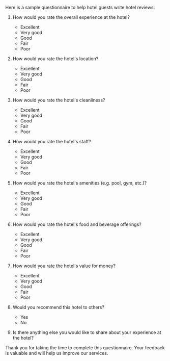 Here is a sample questionnaire to help hotel guests write hotel reviews:

1. How would you rate the overall experience at the hotel?
   - Excellent
   - Very good
   - Good
   - Fair
   - Poor

2. How would you rate the hotel's location?
   - Excellent
   - Very good
   - Good
   - Fair
   - Poor

3. How would you rate the hotel's cleanliness?
   - Excellent
   - Very good
   - Good
   - Fair
   - Poor

4. How would you rate the hotel's staff?
   - Excellent
   - Very good
   - Good
   - Fair
   - Poor

5. How would you rate the hotel's amenities (e.g. pool, gym, etc.)?
   - Excellent
   - Very good
   - Good
   - Fair
   - Poor

6. How would you rate the hotel's food and beverage offerings?
   - Excellent
   - Very good
   - Good
   - Fair
   - Poor

7. How would you rate the hotel's value for money?
   - Excellent
   - Very good
   - Good
   - Fair
   - Poor

8. Would you recommend this hotel to others?
   - Yes
   - No

9. Is there anything else you would like to share about your experience at the hotel?

Thank you for taking the time to complete this questionnaire. Your feedback is valuable and will help us improve our services.